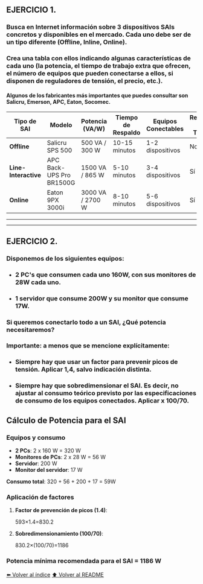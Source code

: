 ## EJERCICIO 1.

### Busca en Internet información sobre 3 dispositivos SAIs concretos y disponibles en el mercado. Cada uno debe ser de un tipo diferente (Offline, Inline, Online).
### Crea una tabla con ellos indicando algunas características de cada uno (la potencia, el tiempo de trabajo extra que ofrecen, el número de equipos que pueden conectarse a ellos, si disponen de reguladores de tensión, el precio, etc.).

#### Algunos de los fabricantes más importantes que puedes consultar son Salicru, Emerson, APC, Eaton, Socomec.

| Tipo de SAI          | Modelo                   | Potencia (VA/W)    | Tiempo de Respaldo | Equipos Conectables | Regulador de Tensión | Precio Aproximado |
|----------------------|--------------------------|--------------------|--------------------|----------------------|----------------------|-------------------|
| **Offline**          | Salicru SPS 500          | 500 VA / 300 W     | 10-15 minutos      | 1-2 dispositivos     | No                   | 60 €              |
| **Line-Interactive** | APC Back-UPS Pro BR1500G | 1500 VA / 865 W    | 5-10 minutos       | 3-4 dispositivos     | Sí                   | 250 €             |
| **Online**           | Eaton 9PX 3000i          | 3000 VA / 2700 W   | 8-10 minutos       | 5-6 dispositivos     | Sí                   | 1.500 €           |
---
---
## EJERCICIO 2.

### Disponemos de los siguientes equipos:

* ### 2 PC's que consumen cada uno 160W, con sus monitores de 28W cada uno.
* ### 1 servidor que consume 200W y su monitor que consume 17W.

### Si queremos conectarlo todo a un SAI, ¿Qué potencia necesitaremos?

### Importante: a menos que se mencione explícitamente:
* ### Siempre hay que usar un factor para prevenir picos de tensión. Aplicar 1,4, salvo indicación distinta.

* ### Siempre hay que sobredimensionar el SAI. Es decir, no ajustar al consumo teórico previsto por las especificaciones de consumo de los equipos conectados. Aplicar x 100/70.


## Cálculo de Potencia para el SAI

### Equipos y consumo
- **2 PCs**: 2 x 160 W = 320 W
- **Monitores de PCs**: 2 x 28 W = 56 W
- **Servidor**: 200 W
- **Monitor del servidor**: 17 W

**Consumo total**: 320 + 56 + 200 + 17 = 59W

### Aplicación de factores
1. **Factor de prevención de picos (1.4)**:

   593×1.4=830.2

2. **Sobredimensionamiento (100/70)**:
    
    830.2×(100/70)​=1186

### Potencia mínima recomendada para el SAI = **1186 W**

[⬅️ Volver al índice](./Index.md)
[⬆️ Volver al README](/README.md)

